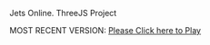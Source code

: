 Jets Online. ThreeJS Project

MOST RECENT VERSION: [Please Click here to Play](https://rawcdn.githack.com/alperenbutun/free-time-project/9fe6a2d/index.html)
